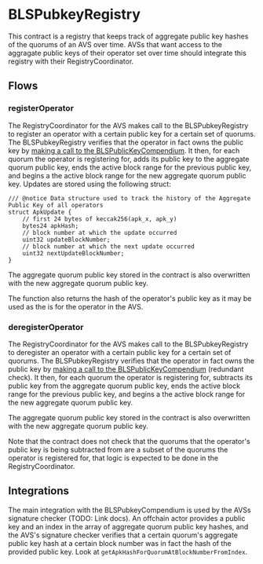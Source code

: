 # BLSPubkeyRegistry

This contract is a registry that keeps track of aggregate public key hashes of the quorums of an AVS over time. AVSs that want access to the aggragate public keys of their operator set over time should integrate this registry with their RegistryCoordinator.

## Flows

### registerOperator

The RegistryCoordinator for the AVS makes call to the BLSPubkeyRegistry to register an operator with a certain public key for a certain set of quorums. The BLSPubkeyRegistry verifies that the operator in fact owns the public key by [making a call to the BLSPublicKeyCompendium](./BLSPublicKeyCompendium.md#integrations). It then, for each quorum the operator is registering for, adds its public key to the aggregate quorum public key, ends the active block range for the previous public key, and begins a the active block range for the new aggregate quorum public key. Updates are stored using the following struct:
```solidity
/// @notice Data structure used to track the history of the Aggregate Public Key of all operators
struct ApkUpdate {
    // first 24 bytes of keccak256(apk_x, apk_y)
    bytes24 apkHash;
    // block number at which the update occurred
    uint32 updateBlockNumber;
    // block number at which the next update occurred
    uint32 nextUpdateBlockNumber;
}
```

The aggregate quorum public key stored in the contract is also overwritten with the new aggregate quorum public key.

The function also returns the hash of the operator's public key as it may be used as the is for the operator in the AVS.

### deregisterOperator

The RegistryCoordinator for the AVS makes call to the BLSPubkeyRegistry to deregister an operator with a certain public key for a certain set of quorums. The BLSPubkeyRegistry verifies that the operator in fact owns the public key by [making a call to the BLSPublicKeyCompendium](./BLSPublicKeyCompendium.md#integrations) (redundant check). It then, for each quorum the operator is registering for, subtracts its public key from the aggregate quorum public key, ends the active block range for the previous public key, and begins a the active block range for the new aggregate quorum public key. 

The aggregate quorum public key stored in the contract is also overwritten with the new aggregate quorum public key.

Note that the contract does not check that the quorums that the operator's public key is being subtracted from are a subset of the quorums the operator is registered for, that logic is expected to be done in the RegistryCoordinator.

## Integrations 

The main integration with the BLSPubkeyCompendium is used by the AVSs signature checker (TODO: Link docs). An offchain actor provides a public key and an index in the array of aggregate quorum public key hashes, and the AVS's signature checker verifies that a certain quorum's aggregate public key hash at a certain block number was in fact the hash of the provided public key. Look at `getApkHashForQuorumAtBlockNumberFromIndex`.